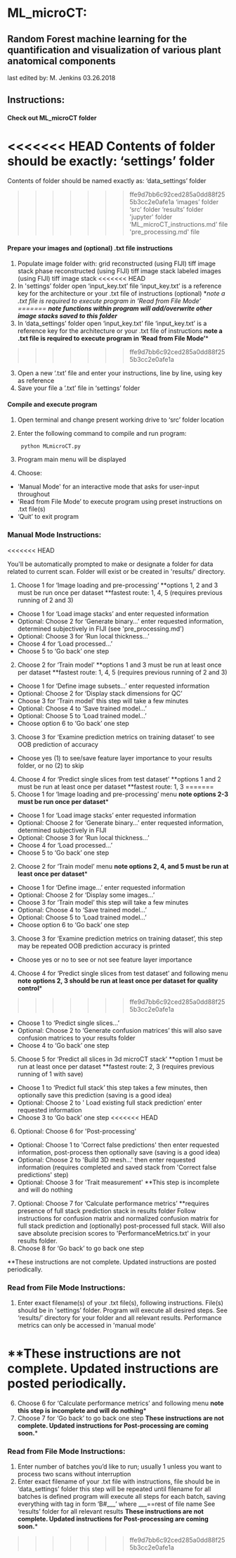 #  ML_microCT:
## Random Forest machine learning for the quantification and visualization of various plant anatomical components
last edited by: M. Jenkins
03.26.2018

## Instructions:

#### Check out ML_microCT folder

<<<<<<< HEAD
Contents of folder should be exactly:
‘settings’ folder
=======
Contents of folder should be named exactly as:
‘data_settings’ folder
>>>>>>> ffe9d7bb6c92ced285a0dd88f255b3cc2e0afe1a
‘images’ folder
‘src’ folder
‘results’ folder
'jupyter' folder
‘ML_microCT_instructions.md’ file
'pre_processing.md' file

#### Prepare your images and (optional) .txt file instructions

1) Populate image folder with:
grid reconstructed (using FIJI) tiff image stack
phase reconstructed (using FIJI) tiff image stack
labeled images (using FIJI) tiff image stack
<<<<<<< HEAD
2) In 'settings’ folder open ‘input_key.txt’ file
‘input_key.txt’ is a reference key for the architecture or your .txt file of instructions (optional)
**note a .txt file is required to execute program in ‘Read from File Mode’
=======
**note functions within program will add/overwrite other image stacks saved to this folder***
2) In ‘data_settings’ folder open ‘input_key.txt’ file
‘input_key.txt’ is a reference key for the architecture or your .txt file of instructions
**note a .txt file is required to execute program in ‘Read from File Mode’***
>>>>>>> ffe9d7bb6c92ced285a0dd88f255b3cc2e0afe1a
 3) Open a new ‘.txt’ file and enter your instructions, line by line, using key as reference
 4) Save your file a ’.txt’ file in ‘settings’ folder

#### Compile and execute program

1) Open terminal and change present working drive to ‘src’ folder location
2) Enter the following command to compile and run program:

        python MLmicroCT.py

3) Program main menu will be displayed
4) Choose:
- 'Manual Mode' for an interactive mode that asks for user-input throughout
- 'Read from File Mode’ to execute program using preset instructions on .txt file(s)
- ‘Quit’ to exit program

### Manual Mode Instructions:
<<<<<<< HEAD

You'll be automatically prompted to make or designate a folder for data related to current scan.
Folder will exist or be created in 'results/' directory.

1) Choose 1 for ‘Image loading and pre-processing’
**options 1, 2 and 3 must be run once per dataset
**fastest route: 1, 4, 5 (requires previous running of 2 and 3)
- Choose 1 for ‘Load image stacks’ and enter requested information
- Optional: Choose 2 for ‘Generate binary…’ enter requested information, determined subjectively in FIJI (see 'pre_processing.md')
- Optional: Choose 3 for ‘Run local thickness…’
- Choose 4 for ‘Load processed…’
- Choose 5 to ‘Go back’ one step
2) Choose 2 for ‘Train model’
**options 1 and 3 must be run at least once per dataset
**fastest route: 1, 4, 5 (requires previous running of 2 and 3)
- Choose 1 for ‘Define image subsets...’ enter requested information
- Optional: Choose 2 for ‘Display stack dimensions for QC’
- Choose 3 for ‘Train model’ this step will take a few minutes
- Optional: Choose 4 to ‘Save trained model…’
- Optional: Choose 5 to ‘Load trained model…’
- Choose option 6 to ‘Go back’ one step
3) Choose 3 for ‘Examine prediction metrics on training dataset’ to see OOB prediction of accuracy
- Choose yes (1) to see/save feature layer importance to your results folder, or no (2) to skip
4) Choose 4 for ‘Predict single slices from test dataset’
**options 1 and 2 must be run at least once per dataset
**fastest route: 1, 3
=======
1) Choose 1 for ‘Image loading and pre-processing’ menu
**note options 2-3 must be run once per dataset***
- Choose 1 for ‘Load image stacks’
enter requested information
-  Optional: Choose 2 for ‘Generate binary…’
enter requested information, determined subjectively in FIJI
- Optional: Choose 3 for ‘Run local thickness…’
- Choose 4 for ‘Load processed…’
- Choose 5 to ‘Go back’ one step
2) Choose 2 for ‘Train model’ menu
**note options 2, 4, and 5 must be run at least once per dataset***
- Choose 1 for ‘Define image…’
enter requested information
- Optional: Choose 2 for ‘Display some images…’
- Choose 3 for ‘Train model’
this step will take a few minutes
- Optional: Choose 4 to ‘Save trained model…’
- Optional: Choose 5 to ‘Load trained model…’
- Choose option 6 to ‘Go back’ one step
3) Choose 3 for ‘Examine prediction metrics on training dataset’, this step may be repeated
OOB prediction accuracy is printed
- Choose yes or no to see or not see feature layer importance
4) Choose 4 for ‘Predict single slices from test dataset’ and following menu
**note options 2, 3 should be run at least once per dataset for quality control***
>>>>>>> ffe9d7bb6c92ced285a0dd88f255b3cc2e0afe1a
- Choose 1 to ‘Predict single slices…’
- Optional: Choose 2 to ‘Generate confusion matrices’ this will also save confusion matrices to your results folder
- Choose 4 to ‘Go back’ one step
5) Choose 5 for ‘Predict all slices in 3d microCT stack’
**option 1 must be run at least once per dataset
**fastest route: 2, 3 (requires previous running of 1 with save)
- Choose 1 to ‘Predict full stack’ this step takes a few minutes, then optionally save this prediction (saving is a good idea)
- Optional: Choose 2 to ' Load existing full stack prediction' enter requested information
- Choose 3 to ‘Go back’ one step
<<<<<<< HEAD
6) Optional: Choose 6 for 'Post-processing'
- Optional: Choose 1 to 'Correct false predictions' then enter requested information, post-process then optionally save (saving is a good idea)
- Optional: Choose 2 to 'Build 3D mesh...' then enter requested information (requires completed and saved stack from 'Correct false predictions' step)
- Optional: Choose 3 for 'Trait measurement'
**This step is incomplete and will do nothing
7) Optional: Choose 7 for ‘Calculate performance metrics’
**requires presence of full stack prediction stack in results folder
Follow instructions for confusion matrix and normalized confusion matrix for full stack prediction and (optionally) post-processed full stack. Will also save absolute precision scores to 'PerformanceMetrics.txt' in your results folder.
8) Choose 8 for ‘Go back’ to go back one step

**These instructions are not complete. Updated instructions are posted periodically.

### Read from File Mode Instructions:
1) Enter exact filename(s) of your .txt file(s), following instructions. File(s) should be in 'settings’ folder.
Program will execute all desired steps.
See ‘results/’ directory for your folder and all relevant results.
Performance metrics can only be accessed in 'manual mode'

**These instructions are not complete. Updated instructions are posted periodically.
=======
6) Choose 6 for ‘Calculate performance metrics’ and following menu
**note this step is incomplete and will do nothing***
7) Choose 7 for ‘Go back’ to go back one step
**These instructions are not complete. Updated instructions for Post-processing are coming soon.***

### Read from File Mode Instructions:
1) Enter number of batches you’d like to run; usually 1 unless you want to process two scans without interruption
2) Enter exact filename of your .txt file with instructions, file should be in ‘data_settings’ folder
this step will be repeated until filename for all batches is defined
program will execute all steps for each batch, saving everything with tag in form ‘B#___’ where ___==rest of file name
See ‘results’ folder for all relevant results
**These instructions are not complete. Updated instructions for Post-processing are coming soon.***
>>>>>>> ffe9d7bb6c92ced285a0dd88f255b3cc2e0afe1a
